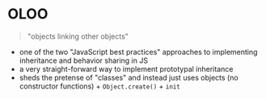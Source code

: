 # OLOO

> "objects linking other objects"

- one of the two "JavaScript best practices" approaches to implementing inheritance and behavior sharing in JS
- a very straight-forward way to implement prototypal inheritance
- sheds the pretense of "classes" and instead just uses objects (no constructor functions) + `Object.create()` + `init`
